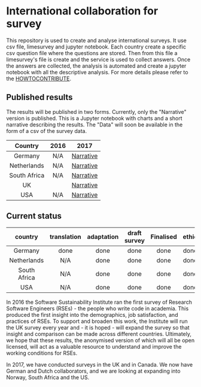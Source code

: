 # International collaboration for survey


This repository is used to create and analyse international surveys. It use csv file, limesurvey and jupyter notebook. Each country create a specific csv question file where the questions are stored. Then from this file a limesurvey's file is create and the service is used to collect answers. Once the answers are collected, the analysis is automated and create a jupyter notebook with all the descriptive analysis. For more details please refer to the [HOWTOCONTRIBUTE](https://github.com/softwaresaved/international-survey/blob/master/HOW%20TO%20CONTRIBUTE.md).


## Published results

The results will be published in two forms. Currently, only the "Narrative" version is published. This is a Jupyter notebook with charts and a short narrative describing the results. The "Data" will soon be available in the form of a csv of the survey data.

|Country |2016 |2017 |
|  :-:       |  :-:   |  :-:  |
|Germany| N/A | [Narrative](https://github.com/softwaresaved/international-survey/blob/master/analysis/results_de_2017_narrative.ipynb)|
|Netherlands | N/A | [Narrative](https://github.com/softwaresaved/international-survey/blob/master/analysis/results_nl_2017_narrative.ipynb)    |
|South Africa| N/A | [Narrative](https://github.com/softwaresaved/international-survey/blob/master/analysis/results_zaf_2017_narrative.ipynb)  	 |
|UK | | [Narrative](https://github.com/softwaresaved/international-survey/blob/master/analysis/results_uk_2017_narrative.ipynb) |
|USA 	   | N/A    | [Narrative](https://github.com/softwaresaved/international-survey/blob/master/analysis/results_us_2017_narrative.ipynb)  |

## Current status

|country     |translation|adaptation|draft survey|Finalised|ethic|Survey started|Survey finished|analysis|publication|
|  :-:       |  :-:   |  :-:   |  :-:   |  :-:   |  :-:   |  :-:     |  :-:     |  :-:   |  :-:   |
|Germany     |  done  |  done  |  done  |  done  |  done  | 17/10/17 | 31/12/17 |        |        |
|Netherlands | N/A    |  done  |  done  | done |  done  |    29/11/17      |    31/12/17      |        |        |
|South Africa| N/A  	 |  done  |  done  |done |  done  | 23/11/17         |     31/12/17     |        |        |
|USA 	       | N/A  	 |  done  |  done	 |  done  |  done  | 14/11/17 |    31/12/17      |        |        |

In 2016 the Software Sustainability Institute ran the first survey of Research Software Engineers (RSEs) - the people who write code in academia. This produced the first insight into the demographics, job satisfaction, and practices of RSEs. To support and broaden this work, the Institute will run the UK survey every year and - it is hoped - will expand the survey so that insight and comparison can be made across different countries. Ultimately, we hope that these results, the anonymised version of which will all be open licensed, will act as a valuable resource to understand and improve the working conditions for RSEs.

In 2017, we have conducted surveys in the UK and in Canada. We now have German and Dutch collaborators, and we are looking at expanding into Norway, South Africa and the US.
